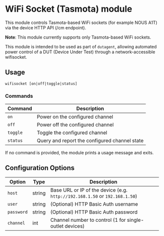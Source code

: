 # WiFi Socket (Tasmota) module

This module controls Tasmota-based WiFi sockets (for example NOUS A1T) via the device HTTP API (/cm endpoint).

**Note**: This module currently supports only Tasmota-based WiFi sockets.

This module is intended to be used as part of `dutagent`, allowing automated power control of a DUT (Device Under Test) through a network-accessible wifisocket.

## Usage

```
wifisocket [on|off|toggle|status]
```

### Commands

| Command  | Description                                   |
| -------- | --------------------------------------------- |
| `on`     | Power on the configured channel               |
| `off`    | Power off the configured channel              |
| `toggle` | Toggle the configured channel                 |
| `status` | Query and report the configured channel state |

If no command is provided, the module prints a usage message and exits.

## Configuration Options

| Option     | Type   | Description                                                                 |
| ---------- | ------ | --------------------------------------------------------------------------- |
| `host`     | string | Base URL or IP of the device (e.g. `http://192.168.1.50` or `192.168.1.50`) |
| `user`     | string | (Optional) HTTP Basic Auth username                                         |
| `password` | string | (Optional) HTTP Basic Auth password                                         |
| `channel`  | int    | Channel number to control (1 for single-outlet devices)                     |